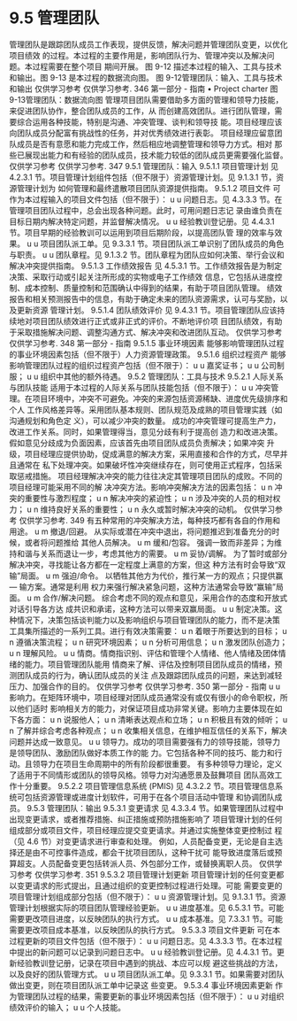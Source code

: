 # 9.5 管理团队
管理团队是跟踪团队成员工作表现，提供反馈，解决问题并管理团队变更，以优化项目绩效
的过程。本过程的主要作用是，影响团队行为、管理冲突以及解决问题。本过程需要在整个项目
期间开展。
图 9-12 描述本过程的输入、工具与技术和输出。图 9-13 是本过程的数据流向图。
图 9-12管理团队：输入、工具与技术和输出
仅供学习参考 仅供学习参考.
346  第一部分 - 指南
• Project
charter
图 9-13管理团队：数据流向图
管理项目团队需要借助多方面的管理和领导力技能，来促进团队协作，整合团队成员的工作，从
而创建高效团队。进行团队管理，需要综合运用各种技能，特别是沟通、冲突管理、谈判和领导技
能。项目经理应该向团队成员分配富有挑战性的任务，并对优秀绩效进行表彰。
项目经理应留意团队成员是否有意愿和能力完成工作，然后相应地调整管理和领导力方式。相对
那些已展现出能力和有经验的团队成员，技术能力较低的团队成员更需要强化监督。
仅供学习参考 仅供学习参考.
347
9.5.1 管理团队：输入
9.5.1.1 项目管理计划
见 4.2.3.1 节。项目管理计划组件包括（但不限于）资源管理计划。见 9.1.3.1 节，资源管理计划为
如何管理和最终遣散项目团队资源提供指南。
9.5.1.2 项目文件
可作为本过程输入的项目文件包括（但不限于）：
u u 问题日志。见 4.3.3.3 节。在管理项目团队过程中，总会出现各种问题。此时，可用问题日志记
录由谁负责在目标日期内解决特定问题，并监督解决情况。
u u 经验教训登记册。见 4.4.3.1 节。项目早期的经验教训可以运用到项目后期阶段，以提高团队管
理的效率与效果。
u u 项目团队派工单。见 9.3.3.1 节。项目团队派工单识别了团队成员的角色与职责。
u u 团队章程。见 9.1.3.2 节。团队章程为团队应如何决策、举行会议和解决冲突提供指南。
9.5.1.3 工作绩效报告
见 4.5.3.1 节。工作绩效报告是为制定决策、采取行动或引起关注所形成的实物或电子工作绩效
信息，它包括从进度控制、成本控制、质量控制和范围确认中得到的结果，有助于项目团队管理。
绩效报告和相关预测报告中的信息，有助于确定未来的团队资源需求，认可与奖励，以及更新资源
管理计划。
9.5.1.4 团队绩效评价
见 9.4.3.1 节。项目管理团队应该持续地对项目团队绩效进行正式或非正式的评价。不断地评价项
目团队绩效，有助于采取措施解决问题、调整沟通方式、解决冲突和改进团队互动。
仅供学习参考 仅供学习参考.
348  第一部分 - 指南
9.5.1.5 事业环境因素
能够影响管理团队过程的事业环境因素包括（但不限于）人力资源管理政策。
9.5.1.6 组织过程资产
能够影响管理团队过程的组织过程资产包括（但不限于）：
u u 嘉奖证书；
u u 公司制服；
u u 组织中其他的额外待遇。
9.5.2 管理团队：工具与技术
9.5.2.1 人际关系与团队技能
适用于本过程的人际关系与团队技能包括（但不限于）：
u u 冲突管理。在项目环境中，冲突不可避免。冲突的来源包括资源稀缺、进度优先级排序和个人
工作风格差异等。采用团队基本规则、团队规范及成熟的项目管理实践（如沟通规划和角色定
义），可以减少冲突的数量。
成功的冲突管理可提高生产力，改进工作关系。同时，如果管理得当，意见分歧有利于提高创
造力和改进决策。假如意见分歧成为负面因素，应该首先由项目团队成员负责解决；如果冲突
升级，项目经理应提供协助，促成满意的解决方案，采用直接和合作的方式，尽早并且通常在
私下处理冲突。如果破坏性冲突继续存在，则可使用正式程序，包括采取惩戒措施。
项目经理解决冲突的能力往往决定其管理项目团队的成败。不同的项目经理可能采用不同的解
决冲突方法。影响冲突解决方法的因素包括：
u n 冲突的重要性与激烈程度；
u n 解决冲突的紧迫性；
u n 涉及冲突的人员的相对权力；
u n 维持良好关系的重要性；
u n 永久或暂时解决冲突的动机。
仅供学习参考 仅供学习参考.
349
有五种常用的冲突解决方法，每种技巧都有各自的作用和用途。
u m 撤退/回避。 从实际或潜在冲突中退出，将问题推迟到准备充分的时候，或者将问题推给
其他人员解决。
u m 缓和/包容。 强调一致而非差异；为维持和谐与关系而退让一步，考虑其他方的需要。
u m 妥协/调解。 为了暂时或部分解决冲突，寻找能让各方都在一定程度上满意的方案，但这
种方法有时会导致“双输”局面。
u m 强迫/命令。 以牺牲其他方为代价，推行某一方的观点；只提供赢 — 输方案。通常是利用
权力来强行解决紧急问题，这种方法通常会导致“赢输”局面。
u m 合作/解决问题。 综合考虑不同的观点和意见，采用合作的态度和开放式对话引导各方达
成共识和承诺，这种方法可以带来双赢局面。
u u 制定决策。这种情况下，决策包括谈判能力以及影响组织与项目管理团队的能力，而不是决策
工具集所描述的一系列工具。进行有效决策需要：
u n 着眼于所要达到的目标；
u n 遵循决策流程；
u n 研究环境因素；
u n 分析可用信息；
u n 激发团队创造力；
u n 理解风险。
u u 情商。情商指识别、评估和管理个人情绪、他人情绪及团体情绪的能力。项目管理团队能用
情商来了解、评估及控制项目团队成员的情绪，预测团队成员的行为，确认团队成员的关注
点及跟踪团队成员的问题，来达到减轻压力、加强合作的目的。
仅供学习参考 仅供学习参考.
350  第一部分 - 指南
u u 影响力。在矩阵环境中，项目经理对团队成员通常没有或仅有很小的命令职权，所以他们适时
影响相关方的能力，对保证项目成功非常关键。影响力主要体现在如下各方面：
u n 说服他人；
u n 清晰表达观点和立场；
u n 积极且有效的倾听；
u n 了解并综合考虑各种观点；
u n 收集相关信息，在维护相互信任的关系下，解决问题并达成一致意见。
u u 领导力。成功的项目需要强有力的领导技能，领导力是领导团队、激励团队做好本质工作的能
力。它包括各种不同的技巧、能力和行动。且领导力在项目生命周期中的所有阶段都很重要。
有多种领导力理论，定义了适用于不同情形或团队的领导风格。领导力对沟通愿景及鼓舞项目
团队高效工作十分重要。
9.5.2.2 项目管理信息系统 (PMIS)
见 4.3.2.2 节。项目管理信息系统可包括资源管理或进度计划软件，可用于在各个项目活动中管理
和协调团队成员。
9.5.3 管理团队：输出
9.5.3.1 变更请求
见 4.3.3.4 节。如果管理团队过程中出现变更请求，或者推荐措施、纠正措施或预防措施影响了
项目管理计划的任何组成部分或项目文件，项目经理应提交变更请求。并通过实施整体变更控制过
程（见 4.6 节）对变更请求进行审查和处理。
例如，人员配备变更，无论是自主选择还是由不可控事件造成，都会干扰项目团队，这种干扰可
能导致进度落后或预算超支。人员配备变更包括转派人员、外包部分工作，或替换离职人员。
仅供学习参考 仅供学习参考.
351
9.5.3.2 项目管理计划更新
项目管理计划的任何变更都以变更请求的形式提出，且通过组织的变更控制过程进行处理。可能
需要变更的项目管理计划组成部分包括（但不限于）：
u u 资源管理计划。见 9.1.3.1 节。资源管理计划根据实际的项目团队管理经验更新。
u u 进度基准。见 6.5.3.1 节。可能需要更改项目进度，以反映团队的执行方式。
u u 成本基准。见 7.3.3.1 节。可能需要更改项目成本基准，以反映团队的执行方式。
9.5.3.3 项目文件更新
可在本过程更新的项目文件包括（但不限于）：
u u 问题日志。见 4.3.3.3 节。在本过程中提出的新问题可以记录到问题日志中。
u u 经验教训登记册。见 4.4.3.1 节。更新经验教训登记册，记录在项目中遇到的挑战、本应可以规
避这些挑战的方法，以及良好的团队管理方式。
u u 项目团队派工单。见 9.3.3.1 节。如果需要对团队做出变更，则在项目团队派工单中记录这
些变更。
9.5.3.4 事业环境因素更新
作为管理团队过程的结果，需要更新的事业环境因素包括（但不限于）：
u u 对组织绩效评价的输入；
u u 个人技能。